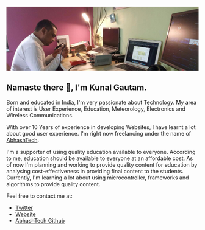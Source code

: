 ![Header Image](./header.jpg) 

## Namaste there 👋, I'm Kunal Gautam.

Born and educated in India, I'm very passionate about Technology. My area of interest is User Experience, Education, Meteorology, Electronics and Wireless Communications.

With over 10 Years of experience in developing Websites, I have learnt a lot about good user experience.  I'm right now freelancing under the name of [AbhashTech](https://abhashtech.com).


I'm a supporter of using quality education available to everyone. According to me, education should be available to everyone at an affordable cost. As of now I'm planning and working to provide quality content for education by analysing cost-effectiveness in providing final content to the students. Currently, I'm learning a lot about using microcontroller, frameworks and algorithms to provide quality content.

Feel free to contact me at:

- [Twitter](http://twitter.com/KunalGautam)
- [Website](https://ikunal.in)
- [AbhashTech Github](https://github.com/AbhashTech/)
